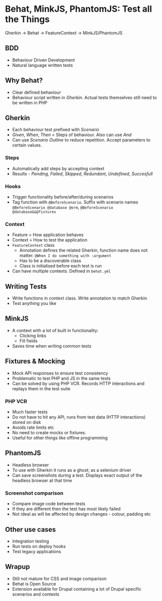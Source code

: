# Behat, MinkJS, PhantomJS: Test all the Things

Gherkin -> Behat -> FeatureContext -> MinkJS/PhantomJS

## BDD

* Behaviour Driven Development
* Natural language written tests

## Why Behat?

* Clear defined behaviour
* Behaviour script written in *Gherkin*. Actual tests themselves still need to be written in PHP

## Gherkin

* Each behaviour test prefixed with *Scenario*
* *Given*, *When*, *Then* = Steps of behaviour. Also can use *And*
* Can use *Scenario Outline* to reduce repetition. Accept parameters to certain values.

### Steps

* Automatically add steps by accepting context
* Results - *Pending*, *Failed*, *Skipped*, *Redundant*, *Undefined*, *Succesfull*

### Hooks

* Trigger functionality before/after/during scenarios
* Tag function with `@BeforeScenario`. Suffix with scenario names `@BeforeScenario @database @orm`, `@BeforeScenario @database&&@fixtures`

### Context

* Feature = How application behaves
* Context = How to test the application
* `FeatureContext` class
  * Annotation defines the related Gherkin, function name does not matter. `@When I do something with :argument`
  * Has to be a discoverable class
  * Class is initialised before each test is run
* Can have multiple contexts. Defined in `behat.yml`

## Writing Tests

* Write functions in context class. Write annotation to match Gherkin
* Test anything you like

## MinkJS

* A context with a lot of built in functionality:
  * Clicking links
  * Fill fields
* Saves time when writing common tests

## Fixtures & Mocking

* Mock API responses to ensure test consistency
* Problematic to test PHP and JS in the same tests
* Can be solved by using PHP VCR. Records HTTP interactions and replays them in the test suite

### PHP VCR

* Much faster tests
* Do not have to hit any API, runs from test data (HTTP interactions) stored on disk
* Avoids rate limits etc
* No need to create mocks or fixtures.
* Useful for other things like offline programming

## PhantomJS

* Headless browser
* To use with Gherkin it runs as a ghost; as a selenium driver
* Can save screenshots during a test. Displays exact output of the headless browser at that time

### Screenshot comparison

* Compare image code between tests
* If they are different then the test has most likely failed
* Not ideal as will be affected by design changes - colour, padding etc

## Other use cases

* Integration testing
* Run tests on deploy hooks
* Test legacy applications

## Wrapup

* Still not mature for CSS and image comparison
* Behat is Open Source
* Extension available for Drupal containing a lot of Drupal specific scenarios and contexts
